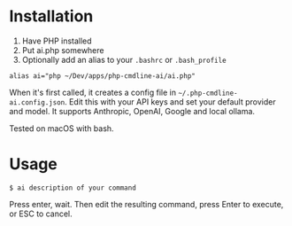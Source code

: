 

# Installation

1. Have PHP installed
2. Put ai.php somewhere
3. Optionally add an alias to your `.bashrc` or `.bash_profile`

```
alias ai="php ~/Dev/apps/php-cmdline-ai/ai.php"
```

When it's first called, it creates a config file in `~/.php-cmdline-ai.config.json`. Edit this with your API keys and set your default provider and model. It supports Anthropic, OpenAI, Google and local ollama.

Tested on macOS with bash.

# Usage

```
$ ai description of your command
```

Press enter, wait. Then edit the resulting command, press Enter to execute, or ESC to cancel.
